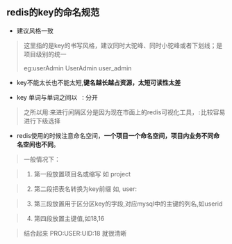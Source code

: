 ## redis的key的命名规范


- 建议风格一致
> 这里指的是key的书写风格，建议同时大驼峰、同时小驼峰或者下划线；是项目级别的统一
> 
> eg:userAdmin  UserAdmin user_admin


- key不能太长也不能太短,**键名越长越占资源，太短可读性太差**

- key 单词与单词之间以` ：`分开

> 之所以用:来进行间隔区分是因为现在市面上的redis可视化工具，`:`比较容易进行下级选择

- redis使用的时候注意命名空间，**一个项目一个命名空间，项目内业务不同命名空间也不同**。

> 一般情况下：

> 1. 第一段放置项目名或缩写 如 project

> 2. 第二段把表名转换为key前缀 如, user:

> 3. 第三段放置用于区分区key的字段,对应mysql中的主键的列名,如userid

> 4. 第四段放置主键值,如18,16

> 结合起来  PRO:USER:UID:18  就很清晰
